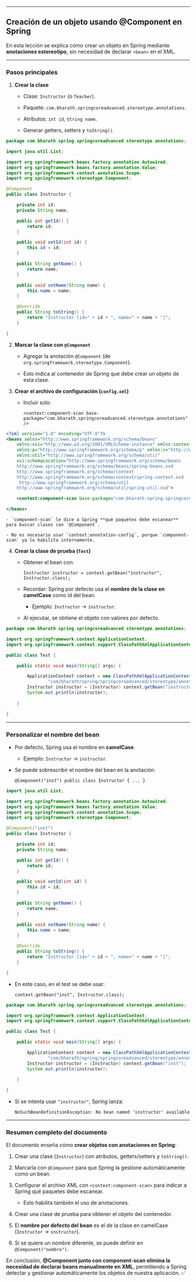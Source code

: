 
---

## Creación de un objeto usando **@Component** en Spring

En esta lección se explica cómo crear un objeto en Spring mediante **anotaciones estereotipo**, sin necesidad de declarar `<bean>` en el XML.

---

### Pasos principales

1. **Crear la clase**
    
    - Clase: `Instructor` (o `Teacher`).
        
    - Paquete: `com.bharath.springcoreadvanced.stereotype.annotations`.
        
    - Atributos: `int id`, `String name`.
        
    - Generar getters, setters y `toString()`.

```java
package com.bharath.spring.springcoreadvanced.stereotype.annotations;

import java.util.List;

import org.springframework.beans.factory.annotation.Autowired;
import org.springframework.beans.factory.annotation.Value;
import org.springframework.context.annotation.Scope;
import org.springframework.stereotype.Component;

@Component
public class Instructor {

	private int id;
	private String name;

	public int getId() {
		return id;
	}

	public void setId(int id) {
		this.id = id;
	}

	public String getName() {
		return name;
	}

	public void setName(String name) {
		this.name = name;
	}

	@Override
	public String toString() {
		return "Instructor [id=" + id + ", name=" + name + "]";
	}

}

```

2. **Marcar la clase con `@Component`**
    
    - Agregar la anotación `@Component` (de `org.springframework.stereotype.Component`).
        
    - Esto indica al contenedor de Spring que debe crear un objeto de esta clase.
        
3. **Crear el archivo de configuración (`config.xml`)**
    
    - Incluir solo:
        
        `<context:component-scan base-package="com.bharath.springcoreadvanced.stereotype.annotations"/>`

```xml
<?xml version="1.0" encoding="UTF-8"?>
<beans xmlns="http://www.springframework.org/schema/beans"
	xmlns:xsi="http://www.w3.org/2001/XMLSchema-instance" xmlns:context="http://www.springframework.org/schema/context"
	xmlns:p="http://www.springframework.org/schema/p" xmlns:c="http://www.springframework.org/schema/c"
	xmlns:util="http://www.springframework.org/schema/util"
	xsi:schemaLocation="http://www.springframework.org/schema/beans
    http://www.springframework.org/schema/beans/spring-beans.xsd
    http://www.springframework.org/schema/context
    http://www.springframework.org/schema/context/spring-context.xsd
     http://www.springframework.org/schema/util
    http://www.springframework.org/schema/util/spring-util.xsd">

	<context:component-scan base-package="com.bharath.spring.springcoreadvanced.stereotype.annotations"/>

</beans>
```

    - `component-scan` le dice a Spring **qué paquetes debe escanear** para buscar clases con `@Component`.
        
    - No es necesario usar `context:annotation-config`, porque `component-scan` ya lo habilita internamente.
        
4. **Crear la clase de prueba (`Test`)**
    
    - Obtener el bean con:
        
        `Instructor instructor = context.getBean("instructor", Instructor.class);`
        
    - Recordar: Spring por defecto usa el **nombre de la clase en camelCase** como id del bean.
        
        - Ejemplo: `Instructor` → `instructor`.
            
    - Al ejecutar, se obtiene el objeto con valores por defecto.
        
```java
package com.bharath.spring.springcoreadvanced.stereotype.annotations;

import org.springframework.context.ApplicationContext;
import org.springframework.context.support.ClassPathXmlApplicationContext;

public class Test {

	public static void main(String[] args) {

		ApplicationContext context = new ClassPathXmlApplicationContext(
				"com/bharath/spring/springcoreadvanced/stereotype/annotations/config.xml");
		Instructor instructor = (Instructor) context.getBean("instructor");
		System.out.println(instructor);
		
	}

}

```
---

### Personalizar el nombre del bean

- Por defecto, Spring usa el nombre en **camelCase**.
    
    - Ejemplo: `Instructor` → `instructor`.
        
- Se puede sobrescribir el nombre del bean en la anotación:
    
    `@Component("inst") public class Instructor { ... }`

```java
import java.util.List;

import org.springframework.beans.factory.annotation.Autowired;
import org.springframework.beans.factory.annotation.Value;
import org.springframework.context.annotation.Scope;
import org.springframework.stereotype.Component;

@Component("inst")
public class Instructor {

	private int id;
	private String name;

	public int getId() {
		return id;
	}

	public void setId(int id) {
		this.id = id;
	}

	public String getName() {
		return name;
	}

	public void setName(String name) {
		this.name = name;
	}

	@Override
	public String toString() {
		return "Instructor [id=" + id + ", name=" + name + "]";
	}

}
```

- En este caso, en el test se debe usar:
    
    `context.getBean("inst", Instructor.class);`

```java
package com.bharath.spring.springcoreadvanced.stereotype.annotations;

import org.springframework.context.ApplicationContext;
import org.springframework.context.support.ClassPathXmlApplicationContext;

public class Test {

	public static void main(String[] args) {

		ApplicationContext context = new ClassPathXmlApplicationContext(
				"com/bharath/spring/springcoreadvanced/stereotype/annotations/config.xml");
		Instructor instructor = (Instructor) context.getBean("inst");
		System.out.println(instructor);
		
	}

}

```

- Si se intenta usar `"instructor"`, Spring lanza:
    
    `NoSuchBeanDefinitionException: No bean named 'instructor' available`
    

---

### Resumen completo del documento

El documento enseña cómo **crear objetos con anotaciones en Spring**:

1. Crear una clase (`Instructor`) con atributos, getters/setters y `toString()`.
    
2. Marcarla con `@Component` para que Spring la gestione automáticamente como un bean.
    
3. Configurar el archivo XML con `<context:component-scan>` para indicar a Spring qué paquetes debe escanear.
    
    - Esto habilita también el uso de anotaciones.
        
4. Crear una clase de prueba para obtener el objeto del contenedor.
    
5. El **nombre por defecto del bean** es el de la clase en camelCase (`Instructor` → `instructor`).
    
6. Si se quiere un nombre diferente, se puede definir en `@Component("nombre")`.
    

En conclusión, **@Component junto con component-scan elimina la necesidad de declarar beans manualmente en XML**, permitiendo a Spring detectar y gestionar automáticamente los objetos de nuestra aplicación. ✅